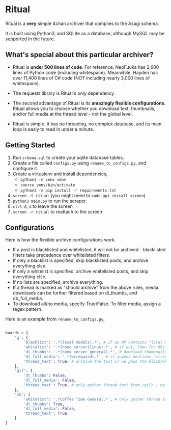 # Ritual

Ritual is a **very** simple 4chan archiver that complies to the Asagi schema.

It is built using Python3, and SQLite as a database, although MySQL may be supported in the future.

## What's special about this particular archiver?

- Ritual is **under 500 lines of code**. For reference, NeoFuuka has 2,600 lines of Python code (including whitespace). Meanwhile, Hayden has over 11,400 lines of C# code (NOT including nearly 3,000 lines of whitespace).

- The requests library is Ritual's only dependency.

- The second advantage of Ritual is its **amazingly flexible configurations**. Ritual allows you to choose whether you download text, thumbnails, and/or full media at the thread level - not the global level.

- Ritual is simple. It has no threading, no complex database, and its main loop is easly to read in under a minute.


## Getting Started

1. Run `schema.sql` to create your sqlite database tables.
2. Create a file called `configs.py` using `rename_to_configs.py`, and configure it.
3. Create a virtualenv and install dependencies,
    - `python3 -m venv venv`
    - `source venv/bin/activate`
    - `python3 -m pip install -r requirements.txt`
4. `screen -S ritual` (you might need to `sudo apt install screen`)
5. `python3 main.py` to run the scraper.
6. `ctrl-A`, `d` to leave the screen
7. `screen -r ritual` to reattach to the screen


## Configurations

Here is how the flexible archive configurations work.

- If a post is blacklisted and whitelisted, it will not be archived - blacklisted filters take precedence over whitelisted filters.
- If only a blacklist is specified, skip blacklisted posts, and archive everything else.
- If only a whitelist is specified, archive whitelisted posts, and skip everything else.
- If no lists are specified, archive everything.
- If a thread is marked as "should archive" from the above rules, media downloads can be further filtered based on dl_thumbs, and db_full_media.
- To download all/no media, specify True/False. To filter media, assign a regex pattern.

Here is an example from `rename_to_configs.py`,

```python

boards = {
    'g': {
        'blacklist': '.*(local models).*', # if an OP contains "local models" in the subject or comment - skip thread
        'whitelist': '.*(home server|linux).*', # if not, then for OPs with "home server" or "linux" in the subject or comment...
        'dl_thumbs': '.*(home server general).*', # download thumbnails, but ONLY if it's a "home server general"
        'dl_full_media': '.*(wireguard).*', # if anyone mentions "wireguard", get the full media if applicable
        'thread_text': True, # archive the text if we pass the black/white lists.
    },
    'gif': {
        'dl_thumbs': False,
        'dl_full_media': False,
        'thread_text': True, # only gather thread text from /gif/ - no files
    },
    'ck': {
        'whitelist': '.*Coffee Time General.*', # only gather thread text, and thumbnails from "Coffee Time General" threads on /ck/
        'dl_thumbs': True,
        'dl_full_media': False,
        'thread_text': True,
    }
}
```
